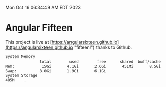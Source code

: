 Mon Oct 16 06:34:49 AM EDT 2023

# Angular Fifteen


This project is live at [https://angularsixteen.github.io](https://angularsixteen.github.io "fifteen!") thanks to Github.

```bash
System Memory
               total        used        free      shared  buff/cache   available
Mem:            15Gi       4.1Gi       2.6Gi       451Mi       8.5Gi        10Gi
Swap:          8.0Gi       1.9Gi       6.1Gi
System Storage
485M	.
```
```bash

